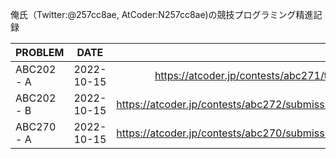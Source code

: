 俺氏（Twitter:@257cc8ae, AtCoder:N257cc8ae)の競技プログラミング精進記録

| PROBLEM   | DATE | RESULT |
| --- | :---: | -----: |
| ABC202 - A | 2022-10-15 | https://atcoder.jp/contests/abc271/tasks/abc271_a |
| ABC202 - B | 2022-10-15 | https://atcoder.jp/contests/abc272/submissions/35532197 |
| ABC270 - A | 2022-10-15 | https://atcoder.jp/contests/abc270/submissions/35658640 |